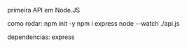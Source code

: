 primeira API em Node.JS

como rodar:
npm init -y
npm i express
node --watch ./api.js

dependencias:
express
